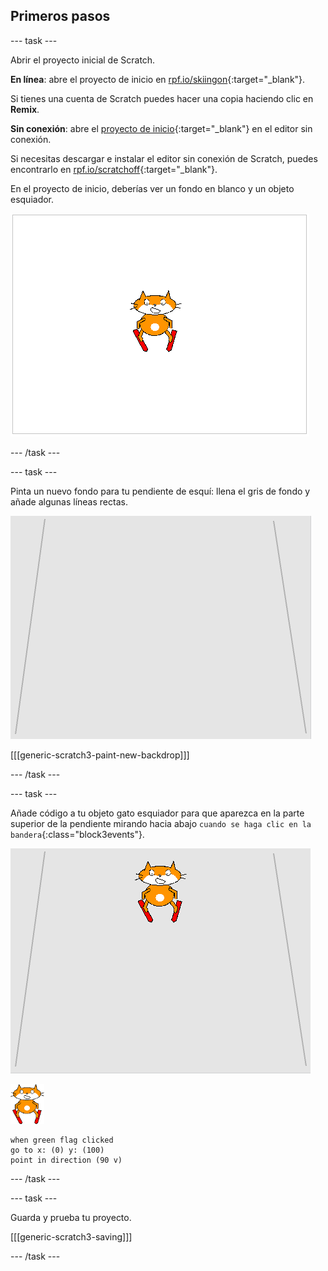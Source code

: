 ## Primeros pasos

--- task ---

Abrir el proyecto inicial de Scratch.

**En línea**: abre el proyecto de inicio en [rpf.io/skiingon](http://rpf.io/skiingon){:target="_blank"}.

Si tienes una cuenta de Scratch puedes hacer una copia haciendo clic en **Remix**.

**Sin conexión**: abre el [proyecto de inicio](http://rpf.io/p/en/scratch-cat-goes-skiing-go){:target="_blank"} en el editor sin conexión.

Si necesitas descargar e instalar el editor sin conexión de Scratch, puedes encontrarlo en [rpf.io/scratchoff](http://rpf.io/scratchoff){:target="_blank"}.

En el proyecto de inicio, deberías ver un fondo en blanco y un objeto esquiador.

![proyectos iniciales](images/starter_project.png)

--- /task ---

--- task ---

Pinta un nuevo fondo para tu pendiente de esquí: llena el gris de fondo y añade algunas líneas rectas.

![fondo de pendiente de esquí](images/backdrop.png)

[[[generic-scratch3-paint-new-backdrop]]]

--- /task ---

--- task ---

Añade código a tu objeto gato esquiador para que aparezca en la parte superior de la pendiente mirando hacia abajo `cuando se haga clic en la bandera`{:class="block3events"}.

![esquiador en pendiente](images/skier_on_the_slope.png)

![objeto esquiador](images/skier_sprite_small.png)

```blocks3
when green flag clicked
go to x: (0) y: (100)
point in direction (90 v)
```

--- /task ---

--- task ---

Guarda y prueba tu proyecto.

[[[generic-scratch3-saving]]]

--- /task ---
